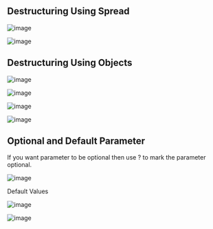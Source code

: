 ## Destructuring Using Spread

![image](https://github.com/msdsunny/WebDevPreparation/assets/39462578/b1a1094d-4a28-4d1c-bb7e-bd61085386c0)

![image](https://github.com/msdsunny/WebDevPreparation/assets/39462578/ed3ea4cb-8584-45ea-b624-7760c87c7f3c)

## Destructuring Using Objects

![image](https://github.com/msdsunny/WebDevPreparation/assets/39462578/edc3b7a8-ea85-4291-b6bb-217f7b4165fd)

![image](https://github.com/msdsunny/WebDevPreparation/assets/39462578/838e7722-0d88-4659-a2c9-cf5f6bb3ec22)

![image](https://github.com/msdsunny/WebDevPreparation/assets/39462578/80b368fa-788a-4b83-844d-969bbf3adccc)

![image](https://github.com/msdsunny/WebDevPreparation/assets/39462578/99efcc6a-eea1-4f41-9d04-99e4ce5048e1)

## Optional and Default Parameter

If you want parameter to be optional then use ? to mark the parameter optional.

![image](https://github.com/msdsunny/WebDevPreparation/assets/39462578/80984b6a-8f60-47c6-b7e4-a4bc46914387)

Default Values

![image](https://github.com/msdsunny/WebDevPreparation/assets/39462578/60eece27-df8b-454f-bb56-eb91e65cdaff)

![image](https://github.com/msdsunny/WebDevPreparation/assets/39462578/b4d6742b-ebdf-4e49-b905-07f2c441ffb6)












